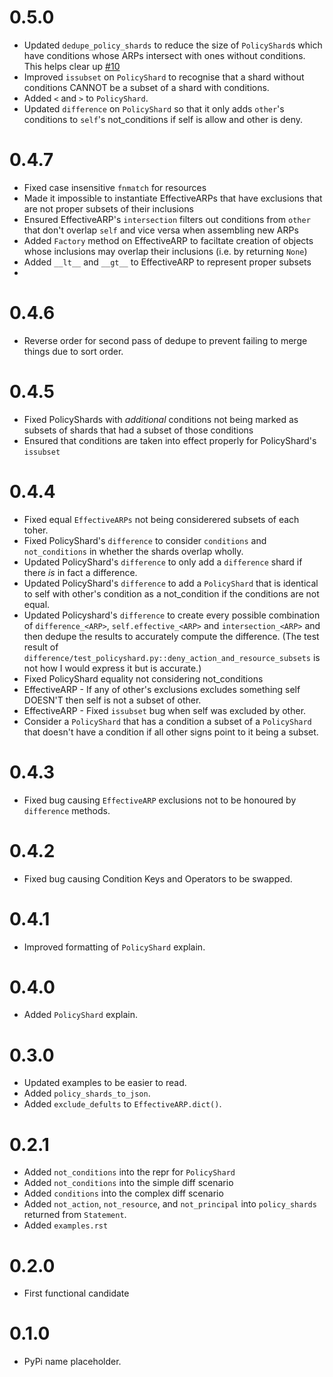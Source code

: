 # 0.5.0

- Updated `dedupe_policy_shards` to reduce the size of `PolicyShard`s which have conditions whose ARPs intersect with ones without conditions.
    This helps clear up [#10](https://github.com/CloudWanderer-io/PolicyGlass/issues/10)
- Improved `issubset` on `PolicyShard` to recognise that a shard without conditions CANNOT be a subset of a shard with conditions.
- Added `<` and `>` to `PolicyShard`.
- Updated `difference` on `PolicyShard` so that it only adds `other`'s conditions to `self`'s not_conditions if self is allow and other is deny.


# 0.4.7

- Fixed case insensitive `fnmatch` for resources
- Made it impossible to instantiate EffectiveARPs that have exclusions that are not proper subsets of their inclusions
- Ensured EffectiveARP's `intersection` filters out conditions from `other` that don't overlap `self` and vice versa when assembling new ARPs
- Added `Factory` method on EffectiveARP to faciltate creation of objects whose inclusions may overlap their inclusions (i.e. by returning `None`)
- Added `__lt__` and `__gt__` to EffectiveARP to represent proper subsets
- 

# 0.4.6

- Reverse order for second pass of dedupe to prevent failing to merge things due to sort order.
# 0.4.5

- Fixed PolicyShards with _additional_ conditions not being marked as subsets of shards that had a subset of those conditions
- Ensured that conditions are taken into effect properly for PolicyShard's `issubset`

# 0.4.4

- Fixed equal `EffectiveARPs` not being considerered subsets of each toher.
- Fixed PolicyShard's `difference` to consider `conditions` and `not_conditions` in whether the shards overlap wholly.
- Updated PolicyShard's `difference` to only add a `difference` shard if there _is_ in fact a difference.
- Updated PolicyShard's `difference` to add a `PolicyShard` that is identical to self with other's condition as a not_condition if the conditions are not equal.
- Updated Policyshard's `difference` to create every possible combination of `difference_<ARP>`, `self.effective_<ARP>` and `intersection_<ARP>` and then dedupe the results to accurately compute the difference. (The  test result of `difference/test_policyshard.py::deny_action_and_resource_subsets` is not how I would express it but is accurate.)
- Fixed PolicyShard equality not considering not_conditions
- EffectiveARP - If any of other's exclusions excludes something self DOESN'T then self is not a subset of other.
- EffectiveARP - Fixed `issubset` bug when self was excluded by other.
- Consider a `PolicyShard` that has a condition a subset of a `PolicyShard` that doesn't have a condition if all other signs point to it being a subset.

# 0.4.3

- Fixed bug causing `EffectiveARP` exclusions not to be honoured by `difference` methods.

# 0.4.2

- Fixed bug causing Condition Keys and Operators to be swapped.

# 0.4.1

- Improved formatting of `PolicyShard` explain.

# 0.4.0

 - Added `PolicyShard` explain.

# 0.3.0 

- Updated examples to be easier to read.
- Added `policy_shards_to_json`.
- Added `exclude_defults` to `EffectiveARP.dict()`.

# 0.2.1

- Added `not_conditions` into the repr for `PolicyShard`
- Added `not_conditions` into the simple diff scenario
- Added `conditions` into the complex diff scenario
- Added `not_action`, `not_resource`, and `not_principal` into `policy_shards` returned from `Statement`.
- Added `examples.rst`

# 0.2.0

 - First functional candidate

# 0.1.0

 - PyPi name placeholder.
